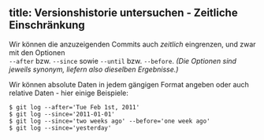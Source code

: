 title: Versionshistorie untersuchen - Zeitliche Einschränkung
---

Wir können die anzuzeigenden Commits auch *zeitlich* eingrenzen, und zwar
mit den Optionen  
`--after` bzw. `--since` sowie `--until` bzw. `--before`.
*(Die Optionen sind jeweils synonym, liefern also dieselben Ergebnisse.)*

Wir können absolute Daten in jedem gängigen Format angeben oder
auch relative Daten - hier einige Beispiele:

```
$ git log --after='Tue Feb 1st, 2011'
$ git log --since='2011-01-01'
$ git log --since='two weeks ago' --before='one week ago'
$ git log --since='yesterday'
```